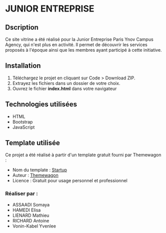 # JUNIOR ENTREPRISE

## Dscription

Ce site vitrine a été réalisé pour la Junior Entreprise Paris Ynov Campus Agency, qui n'est plus en activité. Il permet de découvrir les services proposés à l'époque ainsi que les membres ayant participé à cette initiative.

## Installation

1. Téléchargez le projet en cliquant sur Code > Download ZIP.
2. Extrayez les fichiers dans un dossier de votre choix.
3. Ouvrez le fichier **index.html** dans votre navigateur

## Technologies utilisées

 - HTML
 - Bootstrap
 - JavaScript

## Template utilisée

Ce projet a été réalisé à partir d'un template gratuit fourni par Themewagon :
- Nom du template : [Startup](https://themewagon.com/themes/free-bootstrap-5-html5-business-startup-website-template-startup/)
- Auteur : [Themewagon](https://themewagon.com/)
- Licence : Gratuit pour usage personnel et professionnel

### Réaliser par : 
- ASSAADI Somaya
- HAMEDI Elisa
- LIENARD Mathieu
- RICHARD Antoine
- Vonin-Kabel Yvenlee

